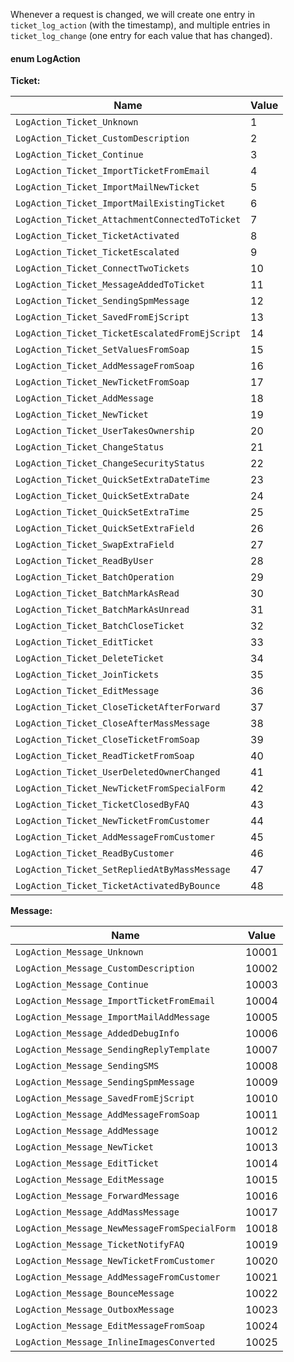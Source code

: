 
Whenever a request is changed, we will create one entry in `ticket_log_action` (with the timestamp), and multiple entries in `ticket_log_change` (one entry for each value that has changed).

#### enum LogAction

**Ticket:**

| Name | Value |
|---|---|
| `LogAction_Ticket_Unknown` | 1 |
| `LogAction_Ticket_CustomDescription` | 2 |
| `LogAction_Ticket_Continue` | 3 |
| `LogAction_Ticket_ImportTicketFromEmail` | 4 |
| `LogAction_Ticket_ImportMailNewTicket` | 5 |
| `LogAction_Ticket_ImportMailExistingTicket` |6 |
| `LogAction_Ticket_AttachmentConnectedToTicket` |7 |
| `LogAction_Ticket_TicketActivated` | 8 |
| `LogAction_Ticket_TicketEscalated` | 9 |
| `LogAction_Ticket_ConnectTwoTickets` | 10 |
| `LogAction_Ticket_MessageAddedToTicket` | 11 |
| `LogAction_Ticket_SendingSpmMessage` | 12 |
| `LogAction_Ticket_SavedFromEjScript` | 13 |
| `LogAction_Ticket_TicketEscalatedFromEjScript` | 14 |
| `LogAction_Ticket_SetValuesFromSoap` | 15 |
| `LogAction_Ticket_AddMessageFromSoap` | 16 |
| `LogAction_Ticket_NewTicketFromSoap` | 17 |
| `LogAction_Ticket_AddMessage` | 18 |
| `LogAction_Ticket_NewTicket` | 19 |
| `LogAction_Ticket_UserTakesOwnership` |20 |
| `LogAction_Ticket_ChangeStatus` | 21 |
| `LogAction_Ticket_ChangeSecurityStatus` | 22 |
| `LogAction_Ticket_QuickSetExtraDateTime` | 23 |
| `LogAction_Ticket_QuickSetExtraDate` | 24 |
| `LogAction_Ticket_QuickSetExtraTime` | 25 |
| `LogAction_Ticket_QuickSetExtraField` | 26 |
| `LogAction_Ticket_SwapExtraField` | 27 |
| `LogAction_Ticket_ReadByUser` | 28 |
| `LogAction_Ticket_BatchOperation` | 29 |
| `LogAction_Ticket_BatchMarkAsRead` | 30 |
| `LogAction_Ticket_BatchMarkAsUnread` | 31 |
| `LogAction_Ticket_BatchCloseTicket` | 32 |
| `LogAction_Ticket_EditTicket` | 33 |
| `LogAction_Ticket_DeleteTicket` | 34 |
| `LogAction_Ticket_JoinTickets` | 35 |
| `LogAction_Ticket_EditMessage` | 36 |
| `LogAction_Ticket_CloseTicketAfterForward`| 37 |
| `LogAction_Ticket_CloseAfterMassMessage` | 38 |
| `LogAction_Ticket_CloseTicketFromSoap` | 39 |
| `LogAction_Ticket_ReadTicketFromSoap` | 40 |
| `LogAction_Ticket_UserDeletedOwnerChanged` | 41 |
| `LogAction_Ticket_NewTicketFromSpecialForm` | 42 |
| `LogAction_Ticket_TicketClosedByFAQ` | 43 |
| `LogAction_Ticket_NewTicketFromCustomer` | 44 |
| `LogAction_Ticket_AddMessageFromCustomer` | 45 |
| `LogAction_Ticket_ReadByCustomer` | 46 |
| `LogAction_Ticket_SetRepliedAtByMassMessage` | 47 |
| `LogAction_Ticket_TicketActivatedByBounce` | 48 |

**Message:**

| Name | Value |
|---|---|
| `LogAction_Message_Unknown` | 10001 |
| `LogAction_Message_CustomDescription` | 10002 |
| `LogAction_Message_Continue` | 10003 |
| `LogAction_Message_ImportTicketFromEmail` | 10004 |
| `LogAction_Message_ImportMailAddMessage` | 10005 |
| `LogAction_Message_AddedDebugInfo` | 10006 |
| `LogAction_Message_SendingReplyTemplate` | 10007 |
| `LogAction_Message_SendingSMS` | 10008 |
| `LogAction_Message_SendingSpmMessage` | 10009 |
| `LogAction_Message_SavedFromEjScript` | 10010 |
| `LogAction_Message_AddMessageFromSoap` | 10011 |
| `LogAction_Message_AddMessage` | 10012 |
| `LogAction_Message_NewTicket` | 10013 |
| `LogAction_Message_EditTicket` | 10014 |
| `LogAction_Message_EditMessage` | 10015 |
| `LogAction_Message_ForwardMessage` | 10016 |
| `LogAction_Message_AddMassMessage` | 10017 |
| `LogAction_Message_NewMessageFromSpecialForm` | 10018 |
| `LogAction_Message_TicketNotifyFAQ` | 10019 |
| `LogAction_Message_NewTicketFromCustomer` | 10020 |
| `LogAction_Message_AddMessageFromCustomer` | 10021 |
| `LogAction_Message_BounceMessage` | 10022 |
| `LogAction_Message_OutboxMessage` | 10023 |
| `LogAction_Message_EditMessageFromSoap` | 10024 |
| `LogAction_Message_InlineImagesConverted` | 10025 |
